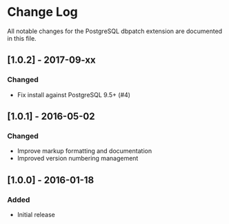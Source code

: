# Change Log

All notable changes for the PostgreSQL dbpatch extension are documented 
in this file.

## [1.0.2] - 2017-09-xx
### Changed
- Fix install against PostgreSQL 9.5+ (#4)

## [1.0.1] - 2016-05-02
### Changed
- Improve markup formatting and documentation
- Improved version numbering management

## [1.0.0] - 2016-01-18
### Added
- Initial release

